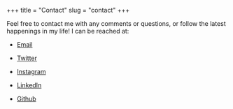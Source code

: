 +++
title = "Contact"
slug = "contact"
+++

Feel free to contact me with any comments or questions, or follow the latest happenings in my life! I can be reached at: 

* [Email](mailto:luketomes1@gmail.com)

* [Twitter](https://twitter.com/LukeDTomes)

* [Instagram](https://www.instagram.com/luke.tomes/)

* [LinkedIn](https://www.linkedin.com/in/luketomes/)

* [Github](https://github.com/luke-tomes)



